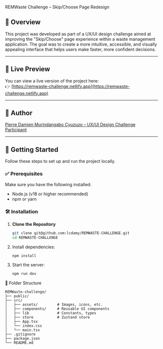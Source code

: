  REMWaste Challenge – Skip/Choose Page Redesign

## 🧾 Overview

This project was developed as part of a UX/UI design challenge aimed at improving the "Skip/Choose" page experience within a waste management application. The goal was to create a more intuitive, accessible, and visually appealing interface that helps users make faster, more confident decisions.

---

## 🔗 Live Preview

You can view a live version of the project here:  
👉 [https://remwaste-challenge.netlify.app](https://remwaste-challenge.netlify.app)

---


## 👤 Author

[Pierre Damien Murindangabo Cyuzuzo – UX/UI Design Challenge Participant](https://www.linkedin.com/in/pierre-damien-murindangabo-cyuzuzo-709b53151/)

---

## 🚀 Getting Started

Follow these steps to set up and run the project locally.

### ✅ Prerequisites

Make sure you have the following installed:

- Node.js (v18 or higher recommended)
- npm or yarn

### 🛠 Installation

1. **Clone the Repository**

   ```bash
   git clone git@github.com:lcdamy/REMWASTE-CHALLENGE.git
   cd REMWASTE-CHALLENGE

2. Install dependencies:
    ```bash
    npm install
    ```

3. Start the server:
    ```bash
    npm run dev
    ```


📁 Folder Structure

```
REMWaste-challenge/
├── public/
├── src/
│   ├── assets/         # Images, icons, etc.
│   ├── components/     # Reusable UI components
│   ├── lib             # Constants, types
│   ├── store           # Zustand store
│   ├── App.tsx
│   └── index.css
│   └── main.tsx
├── .gitignore
├── package.json
└── README.md
```